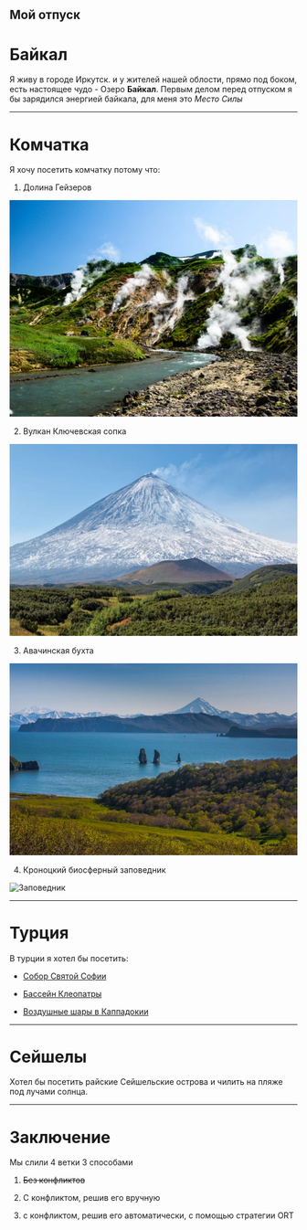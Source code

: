 ## Мой отпуск

# Байкал

Я живу в городе Иркутск. и у жителей нашей облости, прямо под боком, есть настоящее чудо - Озеро **Байкал**.
Первым делом перед отпуском я бы зарядился энергией байкала, для меня это *Место Силы*

---
# Комчатка


Я хочу посетить комчатку потому что:

1. Долина Гейзеров

![Гейзеры](1.jpg)

2. Вулкан Ключевская сопка

![Вулкан](2.jpg)

3. Авачинская бухта

![Бухта](3.jpg)

4. Кроноцкий биосферный заповедник

![Заповедник](4.jpg)

---
# Турция

В турции я хотел бы посетить:

* [Собор Святой Софии](https://ru.wikipedia.org/wiki/%D0%A1%D0%BE%D0%B1%D0%BE%D1%80_%D0%A1%D0%B2%D1%8F%D1%82%D0%BE%D0%B9_%D0%A1%D0%BE%D1%84%D0%B8%D0%B8_(%D0%9A%D0%BE%D0%BD%D1%81%D1%82%D0%B0%D0%BD%D1%82%D0%B8%D0%BD%D0%BE%D0%BF%D0%BE%D0%BB%D1%8C))

* [Бассейн Клеопатры](https://yulatrip.ru/bassejn-kleopatry-turkey/)

* [Воздушные шары в Каппадокии](https://www.bing.com/images/search?view=detailV2&ccid=J3POm0gH&id=22F78E6C37BE289CC46058315BC28D830572ECF0&thid=OIP.J3POm0gHB_BlR0Cs3yWSgwHaFV&mediaurl=https%3a%2f%2fkuku.travel%2fwp-content%2fuploads%2f2018%2f12%2f%d0%a8%d0%b0%d1%80%d1%8b-%d0%b2-%d0%9a%d0%b0%d0%bf%d0%bf%d0%b0%d0%b4%d0%be%d0%ba%d0%b8%d0%b8.jpg&cdnurl=https%3a%2f%2fth.bing.com%2fth%2fid%2fR.2773ce9b480707f0654740acdf259283%3frik%3d8OxyBYONwlsxWA%26pid%3dImgRaw%26r%3d0&exph=822&expw=1140&q=%d0%ba%d0%b0%d0%bf%d0%bf%d0%b0%d0%b4%d0%be%d0%ba%d0%b8%d1%8f+%d1%82%d1%83%d1%80%d1%86%d0%b8%d1%8f+%d1%88%d0%b0%d1%80%d1%8b&simid=608010916795087941&FORM=IRPRST&ck=5E6B39A9023EFC015830C3EE69E5E3F0&selectedIndex=0&ajaxhist=0&ajaxserp=0)


---
# Сейшелы

Хотел бы посетить райские Сейшельские острова и чилить на пляже под лучами солнца.

---

# Заключение

Мы слили 4 ветки 3 способами

1. ~~Без конфликтов~~

2. С конфликтом, решив его вручную

3. с конфликтом, решив его автоматически, с помощью стратегии ORT 